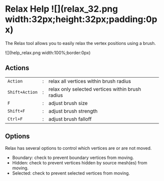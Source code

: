 # Relax Help ![](relax_32.png width:32px;height:32px;padding:0px)

The Relax tool allows you to easily relax the vertex positions using a brush.

![](help_relax.png width:100%;border:0px)

## Actions

|  |  |  |
| --- | --- | --- |
| `Action` | : | relax all vertices within brush radius |
| `Shift+Action` | : | relax only selected vertices within brush radius |
| `F` | : | adjust brush size |
| `Shift+F` | : | adjust brush strength |
| `Ctrl+F` | : | adjust brush falloff |

## Options

Relax has several options to control which vertices are or are not moved.

- Boundary: check to prevent boundary vertices from moving.
- Hidden: check to prevent vertices hidden by source mesh(es) from moving.
- Selected: check to prevent selected vertices from moving.
